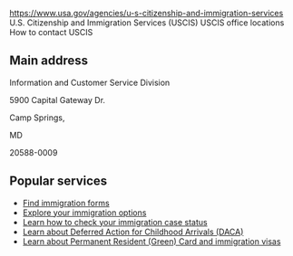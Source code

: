 

https://www.usa.gov/agencies/u-s-citizenship-and-immigration-services
U.S. Citizenship and Immigration Services (USCIS)
USCIS office locations
How to contact USCIS

Main address
------------

Information and Customer Service Division

5900 Capital Gateway Dr.

Camp Springs,

MD

20588-0009

Popular services
----------------

* [Find immigration forms](https://www.uscis.gov/forms/forms)
* [Explore your immigration options](https://www.uscis.gov/forms/explore-my-options)
* [Learn how to check your immigration case status](https://www.usa.gov/immigration-case-status)
* [Learn about Deferred Action for Childhood Arrivals (DACA)](https://www.usa.gov/daca)
* [Learn about Permanent Resident (Green) Card and immigration visas](https://www.usa.gov/green-card-permanent-resident-immigrant-visa)
